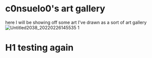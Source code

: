 # c0nsuelo0's art gallery
here I will be showing off some art I've drawn as a sort of art gallery
![Untitled2038_20220226145535 1](https://user-images.githubusercontent.com/99862219/155838389-ae8c830f-5c4b-4842-9753-933be94080e5.png)
# H1 testing again
